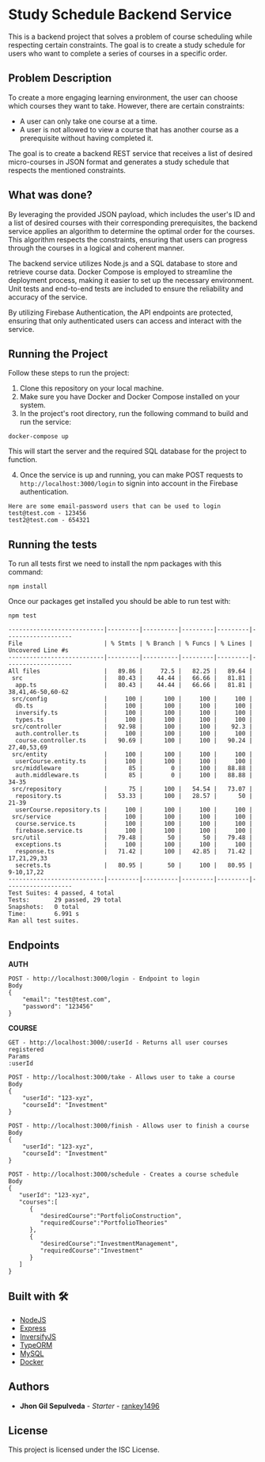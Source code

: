# Study Schedule Backend Service

This is a backend project that solves a problem of course scheduling while respecting certain constraints. The goal is to create a study schedule for users who want to complete a series of courses in a specific order.


## Problem Description

To create a more engaging learning environment, the user can choose which courses they want to take. However, there are certain constraints:

- A user can only take one course at a time.
- A user is not allowed to view a course that has another course as a prerequisite without having completed it.

The goal is to create a backend REST service that receives a list of desired micro-courses in JSON format and generates a study schedule that respects the mentioned constraints.


## What was done?

By leveraging the provided JSON payload, which includes the user's ID and a list of desired courses with their corresponding prerequisites, the backend service applies an algorithm to determine the optimal order for the courses. This algorithm respects the constraints, ensuring that users can progress through the courses in a logical and coherent manner.

The backend service utilizes Node.js and a SQL database to store and retrieve course data. Docker Compose is employed to streamline the deployment process, making it easier to set up the necessary environment. Unit tests and end-to-end tests are included to ensure the reliability and accuracy of the service.

By utilizing Firebase Authentication, the API endpoints are protected, ensuring that only authenticated users can access and interact with the service.


## Running the Project

Follow these steps to run the project:

1. Clone this repository on your local machine.
2. Make sure you have Docker and Docker Compose installed on your system.
3. In the project's root directory, run the following command to build and run the service:
```
docker-compose up
```
This will start the server and the required SQL database for the project to function.

4. Once the service is up and running, you can make POST requests to `http://localhost:3000/login` to signin into account in the Firebase authentication.
```
Here are some email-password users that can be used to login
test@test.com - 123456
test2@test.com - 654321
```


## Running the tests

To run all tests first we need to install the npm packages with this command:
```
npm install
```
Once our packages get installed you should be able to run test with:
```
npm test
```
```
---------------------------|---------|----------|---------|---------|-------------------
File                       | % Stmts | % Branch | % Funcs | % Lines | Uncovered Line #s 
---------------------------|---------|----------|---------|---------|-------------------
All files                  |   89.86 |     72.5 |   82.25 |   89.64 | 
 src                       |   80.43 |    44.44 |   66.66 |   81.81 | 
  app.ts                   |   80.43 |    44.44 |   66.66 |   81.81 | 38,41,46-50,60-62
 src/config                |     100 |      100 |     100 |     100 | 
  db.ts                    |     100 |      100 |     100 |     100 | 
  inversify.ts             |     100 |      100 |     100 |     100 | 
  types.ts                 |     100 |      100 |     100 |     100 | 
 src/controller            |   92.98 |      100 |     100 |    92.3 |
  auth.controller.ts       |     100 |      100 |     100 |     100 |
  course.controller.ts     |   90.69 |      100 |     100 |   90.24 | 27,40,53,69
 src/entity                |     100 |      100 |     100 |     100 |
  userCourse.entity.ts     |     100 |      100 |     100 |     100 |
 src/middleware            |      85 |        0 |     100 |   88.88 |
  auth.middleware.ts       |      85 |        0 |     100 |   88.88 | 34-35
 src/repository            |      75 |      100 |   54.54 |   73.07 |
  repository.ts            |   53.33 |      100 |   28.57 |      50 | 21-39
  userCourse.repository.ts |     100 |      100 |     100 |     100 |
 src/service               |     100 |      100 |     100 |     100 |
  course.service.ts        |     100 |      100 |     100 |     100 |
  firebase.service.ts      |     100 |      100 |     100 |     100 |
 src/util                  |   79.48 |       50 |      50 |   79.48 |
  exceptions.ts            |     100 |      100 |     100 |     100 |
  response.ts              |   71.42 |      100 |   42.85 |   71.42 | 17,21,29,33
  secrets.ts               |   80.95 |       50 |     100 |   80.95 | 9-10,17,22
---------------------------|---------|----------|---------|---------|-------------------
Test Suites: 4 passed, 4 total
Tests:       29 passed, 29 total
Snapshots:   0 total
Time:        6.991 s
Ran all test suites.
```


## Endpoints

__AUTH__
```
POST - http://localhost:3000/login - Endpoint to login
Body
{
    "email": "test@test.com",
    "password": "123456"
}
```

__COURSE__
```
GET - http://localhost:3000/:userId - Returns all user courses registered
Params
:userId
```


```
POST - http://localhost:3000/take - Allows user to take a course
Body
{
    "userId": "123-xyz",
    "courseId": "Investment"
}
```


```
POST - http://localhost:3000/finish - Allows user to finish a course
Body
{
    "userId": "123-xyz",
    "courseId": "Investment"
}
```

```
POST - http://localhost:3000/schedule - Creates a course schedule
Body
{
   "userId": "123-xyz",
   "courses":[
      {
         "desiredCourse":"PortfolioConstruction",
         "requiredCourse":"PortfolioTheories"
      },
      {
         "desiredCourse":"InvestmentManagement",
         "requiredCourse":"Investment"
      }
   ]
}
```

## Built with 🛠️
* [NodeJS](https://nodejs.org/)
* [Express](https://expressjs.com/)
* [InversifyJS](https://github.com/inversify/InversifyJS)
* [TypeORM](https://typeorm.io/#/)
* [MySQL](https://www.postgresql.org/)
* [Docker](https://www.docker.com/)


## Authors

* **Jhon Gil Sepulveda** - *Starter* - [rankey1496](https://github.com/rankey1496)


## License

This project is licensed under the ISC License.